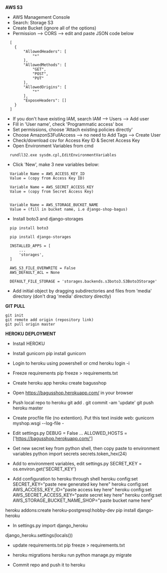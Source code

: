 **AWS S3**
* AWS Management Console
* Search: Storage S3
* Create Bucket (ignore all of the options)
* Permission --> CORS --> edit and paste JSON code below
```
  [
    {
        "AllowedHeaders": [
            "*"
        ],
        "AllowedMethods": [
            "GET",
            "POST",
            "PUT"
        ],
        "AllowedOrigins": [
            "*"
        ],
        "ExposeHeaders": []
    }
  ]
```

* If you don't have existing IAM, search IAM --> Users --> Add user
* Fill in 'User name', check 'Programmatic access' box
* Set permissions, choose 'Attach existing policies directly'
* Choose AmazonS3FullAccess --> no need to Add Tags --> Create User
* Check/download csv for Access Key ID & Secret Access Key
* Open Environment Variables from cmd
```
  rundll32.exe sysdm.cpl,EditEnvironmentVariables
```

* Click 'New', make 3 new variables below:
```
  Variable Name = AWS_ACCESS_KEY_ID
  Value = (copy from Access Key ID)
```
```
  Variable Name = AWS_SECRET_ACCESS_KEY
  Value = (copy from Secret Access Key)


  Variable Name = AWS_STORAGE_BUCKET_NAME
  Value = (fill in bucket name, i.e django-shop-bagus)
```

* Install boto3 and django-storages
```
  pip install boto3
```
```
  pip install django-storages
```
```
  INSTALLED_APPS = [
      ...
      'storages',
  ]
```
```
  AWS_S3_FILE_OVERWRITE = False
  AWS_DEFAULT_ACL = None

  DEFAULT_FILE_STORAGE = 'storages.backends.s3boto3.S3Boto3Storage'
```

* Add initial object by dragging subdirectories and files from 'media' directory (don't drag 'media' directory directly)

**GIT PULL**
```
git init
git remote add origin (repository link)
git pull origin master
```

**HEROKU DEPLOYMENT**
* Install HEROKU
* Install gunicorn
pip install gunicorn

* Login to heroku using powershell or cmd
heroku login -i

* Freeze requirements
pip freeze > requirements.txt

* Create heroku app
heroku create bagusshop

* Open https://bagusshop.herokuapp.com/ in your browser
* Push local repo to heroku
git add .
git commit -am 'update'
git push heroku master

* Create procfile file (no extention). Put this text inside
web: gunicorn myshop.wsgi --log-file -

* Edit settings.py
DEBUG = False
...
ALLOWED_HOSTS = ['https://bagusshop.herokuapp.com/']

* Get new secret key from python shell, then copy paste to environment variables
python
import secrets
secrets.token_hex(24)

* Add to environment variables, edit settings.py
SECRET_KEY = os.environ.get('SECRET_KEY')

* Add configuration to heroku through shell
heroku config:set SECRET_KEY="paste new generated key here"
heroku config:set AWS_ACCESS_KEY_ID="paste access key here"
heroku config:set AWS_SECRET_ACCESS_KEY="paste secret key here"
heroku config:set AWS_STORAGE_BUCKET_NAME_SHOP="paste bucket name here"

heroku addons:create heroku-postgresql:hobby-dev
pip install django-heroku

* In settings.py
import django_heroku

django_heroku.settings(locals())

* update requirements.txt
pip freeze > requirements.txt

* heroku migrations
heroku run python manage.py migrate

* Commit repo and push it to heroku
